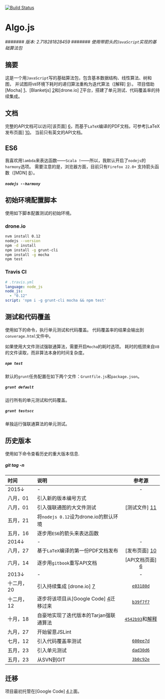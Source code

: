 [![Build Status](https://drone.io/github.com/scotv/algo-js/status.png)](https://drone.io/github.com/scotv/algo-js/latest)

# Algo.js
####### _版本: 2.718281828459_
####### _使用带箭头的`JavaScript`实现的基础算法包_

## 摘要

这是一个用`JavaScript`写的基础算法包，包含基本数据结构、线性算法、树和图，
并试图将`V8`环境下耗时的递归算法重构为迭代算法（[解释] [9]）。
项目借助[Mocha] [1]、[Blanketjs] [2]和[drone.io] [7]平台，搭建了单元测试、代码覆盖率的持续集成。

## 文档

完整的API文档可以访问[该页面] [6]，而基于`LaTeX`编译的PDF文档，可参考[LaTeX发布页面] [10]。
当前只有英文的API文档。

## ES6

我喜欢用`lambda`来表达函数——`Scala !`——所以，我默认开启了`nodejs`的`harmony`选项。
需要注意的是，浏览器方面，目前只有`Firefox 22.0+` 支持箭头函数（[MDN] [8]）。

##### `nodejs --harmony`

## 初始环境配置脚本

使用如下脚本配置测试的初始环境。

### drone.io
```bash
nvm install 0.12
nodejs --version
npm -d install
npm install -g grunt-cli
npm install -g mocha
npm test
```
### Travis CI
```yml
# .travis.yml
language: node_js
node_js:
  - "0.12"
script: 'npm i -g grunt-cli mocha && npm test'
```

## 测试和代码覆盖

使用如下的命令，执行单元测试和代码覆盖。
代码覆盖率的结果会输出到`converage.html`文件中。

如果使用大文件测试强联通算法，需要开启`Mocha`的耗时选项。
耗时的瓶颈来自`V8`的文件读取，而非算法本身的时间复杂度。

##### `npm test`
默认的`grunt`任务配置在如下两个文件：`Gruntfile.js`和`package.json`。

##### `grunt default`
运行所有的单元测试和代码覆盖。

##### `grunt testscc`
单独运行强联通算法的单元测试。

## 历史版本

使用如下命令查看历史的重大版本信息.

##### git tag -n

时间 | 说明 | 参考源
:-------|:---------|:-------:
 2015&darr; | - | -
 八月，01 | 引入新的版本编号方式 |
 八月，01 | 引入强联通图的大文件测试 | [测试文件] [11]
 五月，21 | 将`nodejs 0.12`设为drone.io的默认环境 |
 五月，16 | 逐步用`ES6`的箭头来表达函数 | 
 2014&darr; | - | -
 八月，27 | 基于`LaTeX`编译的第一份PDF文档发布 | [发布页面] [10]
 六月，14 | 逐步用`gitbook`重写API文档 | [API文档页面] [6]
 2013&darr; | - | -
 十二月，20 | 引入持续集成 [drone.io] [7]| [`e03180d`](https://github.com/scotv/algo-js/commit/e03180df15)
 十二月，12 | 逐步将该项目从[Google Code] [4]迁移过来 | [`b39f7f7`](https://github.com/scotv/algo-js/commit/b39f7f78ab)
 十月，18 | 自豪地实现了迭代版本的Tarjan强联通算法 | [`4542b93`](https://github.com/scotv/algo-js/commit/4542b937d827)和[解释][9]
 九月，27 | 开始留意JSLint | 
 七月，12 | 引入代码覆盖率测试 | [`600ee7d`](https://github.com/scotv/algo-js/commit/600ee7d899d2)
 五月，23 | 引入单元测试 | [`dad30d6`](https://github.com/scotv/algo-js/commit/dad30d64ad70)
 五月，23 | 从SVN到GIT | [`3b0c92e`](https://github.com/scotv/algo-js/commit/3b0c92e3b173)

## 迁移

项目最初托管在[Google Code] [4]上面。

[1]: http://mochajs.org/ "Mocha.js"
[2]: http://blanketjs.org/ "Blanket.js"
[3]: http://www.ecmascript.org/  "ECMA-262"
[4]: https://code.google.com/p/algo-js "Algo.js"
[5]: https://github.com/scotv/algo-js/issues "Issues"
[6]: http://scotv.github.io/algo-wiki "Wiki"
[7]: https://drone.io/github.com/scotv/algo-js "drone.io"
[8]: https://developer.mozilla.org/en-US/docs/Web/JavaScript/Reference/Functions/Arrow_functions#Browser_compatibility "Arrow functions"
[9]: http://scotv.github.io/algo/2013/11/10/how-to-write-iterative-tarjan-scc-algorithm-part-zero 'Iterative Tarjan'
[10]: https://github.com/scotv/algo-wiki/releases 'LaTeX Releases'
[11]: https://github.com/scotv/algo-js/releases/tag/2.7182818284 'Big file for SCC'
